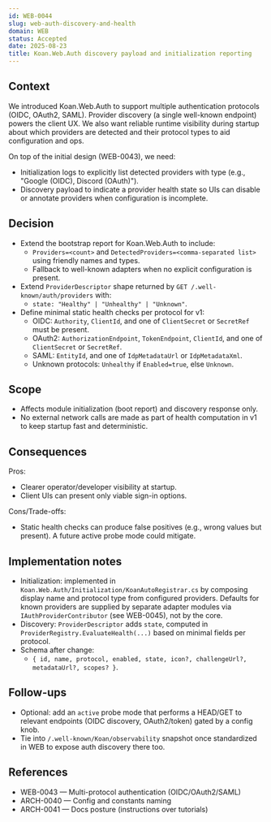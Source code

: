 ```yaml
---
id: WEB-0044
slug: web-auth-discovery-and-health
domain: WEB
status: Accepted
date: 2025-08-23
title: Koan.Web.Auth discovery payload and initialization reporting
---
```


## Context

We introduced Koan.Web.Auth to support multiple authentication protocols (OIDC, OAuth2, SAML). Provider discovery (a single well-known endpoint) powers the client UX. We also want reliable runtime visibility during startup about which providers are detected and their protocol types to aid configuration and ops.

On top of the initial design (WEB-0043), we need:
- Initialization logs to explicitly list detected providers with type (e.g., "Google (OIDC), Discord (OAuth)").
- Discovery payload to indicate a provider health state so UIs can disable or annotate providers when configuration is incomplete.

## Decision

- Extend the bootstrap report for Koan.Web.Auth to include:
  - `Providers=<count>` and `DetectedProviders=<comma-separated list>` using friendly names and types.
  - Fallback to well-known adapters when no explicit configuration is present.
- Extend `ProviderDescriptor` shape returned by `GET /.well-known/auth/providers` with:
  - `state: "Healthy" | "Unhealthy" | "Unknown"`.
- Define minimal static health checks per protocol for v1:
  - OIDC: `Authority`, `ClientId`, and one of `ClientSecret` or `SecretRef` must be present.
  - OAuth2: `AuthorizationEndpoint`, `TokenEndpoint`, `ClientId`, and one of `ClientSecret` or `SecretRef`.
  - SAML: `EntityId`, and one of `IdpMetadataUrl` or `IdpMetadataXml`.
  - Unknown protocols: `Unhealthy` if `Enabled=true`, else `Unknown`.

## Scope

- Affects module initialization (boot report) and discovery response only.
- No external network calls are made as part of health computation in v1 to keep startup fast and deterministic.

## Consequences

Pros:
- Clearer operator/developer visibility at startup.
- Client UIs can present only viable sign-in options.

Cons/Trade-offs:
- Static health checks can produce false positives (e.g., wrong values but present). A future active probe mode could mitigate.

## Implementation notes

- Initialization: implemented in `Koan.Web.Auth/Initialization/KoanAutoRegistrar.cs` by composing display name and protocol type from configured providers. Defaults for known providers are supplied by separate adapter modules via `IAuthProviderContributor` (see WEB-0045), not by the core.
- Discovery: `ProviderDescriptor` adds `state`, computed in `ProviderRegistry.EvaluateHealth(...)` based on minimal fields per protocol.
- Schema after change:
  - `{ id, name, protocol, enabled, state, icon?, challengeUrl?, metadataUrl?, scopes? }`.

## Follow-ups

- Optional: add an `active` probe mode that performs a HEAD/GET to relevant endpoints (OIDC discovery, OAuth2/token) gated by a config knob.
- Tie into `/.well-known/Koan/observability` snapshot once standardized in WEB to expose auth discovery there too.

## References

- WEB-0043 — Multi-protocol authentication (OIDC/OAuth2/SAML)
- ARCH-0040 — Config and constants naming
- ARCH-0041 — Docs posture (instructions over tutorials)
